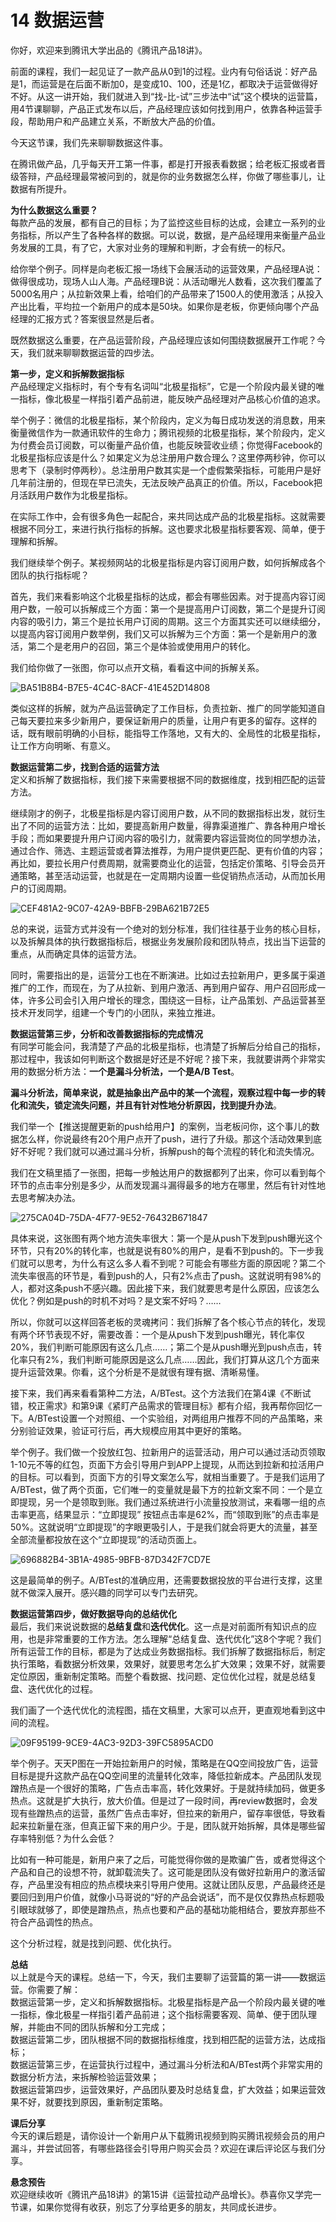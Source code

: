 # 14 数据运营

你好，欢迎来到腾讯大学出品的《腾讯产品18讲》。

前面的课程，我们一起见证了一款产品从0到1的过程。业内有句俗话说：好产品是1，而运营是在后面不断加0，是变成10、100，还是1亿，都取决于运营做得好不好。从这一讲开始，我们就进入到“找-比-试”三步法中“试”这个模块的运营篇，用4节课聊聊，产品正式发布以后，产品经理应该如何找到用户，依靠各种运营手段，帮助用户和产品建立关系，不断放大产品的价值。

今天这节课，我们先来聊聊数据这件事。

在腾讯做产品，几乎每天开工第一件事，都是打开报表看数据；给老板汇报或者晋级答辩，产品经理最常被问到的，就是你的业务数据怎么样，你做了哪些事儿，让数据有所提升。

**为什么数据这么重要？**<br/>每款产品的发展，都有自己的目标；为了监控这些目标的达成，会建立一系列的业务指标，所以产生了各种各样的数据。可以说，数据，是产品经理用来衡量产品业务发展的工具，有了它，大家对业务的理解和判断，才会有统一的标尺。

给你举个例子。同样是向老板汇报一场线下会展活动的运营效果，产品经理A说：做得很成功，现场人山人海。产品经理B说：从活动曝光人数看，这次我们覆盖了5000名用户；从拉新效果上看，给咱们的产品带来了1500人的使用激活；从投入产出比看，平均拉一个新用户的成本是50块。如果你是老板，你更倾向哪个产品经理的汇报方式？答案很显然是后者。

既然数据这么重要，在产品运营阶段，产品经理应该如何围绕数据展开工作呢？今天，我们就来聊聊数据运营的四步法。

**第一步，定义和拆解数据指标**<br/>产品经理定义指标时，有个专有名词叫“北极星指标”，它是一个阶段内最关键的唯一指标，像北极星一样指引着产品前进，能反映产品经理对产品核心价值的追求。

举个例子：微信的北极星指标，某个阶段内，定义为每日成功发送的消息数，用来衡量微信作为一款通讯软件的生命力；腾讯视频的北极星指标，某个阶段内，定义为付费会员订阅数，可以衡量产品价值，也能反映营收业绩；你觉得Facebook的北极星指标应该是什么？如果定义为总注册用户数合理么？这里停两秒钟，你可以思考下（录制时停两秒）。总注册用户数其实是一个虚假繁荣指标，可能用户是好几年前注册的，但现在早已流失，无法反映产品真正的价值。所以，Facebook把月活跃用户数作为北极星指标。

在实际工作中，会有很多角色一起配合，来共同达成产品的北极星指标。这就需要根据不同分工，来进行执行指标的拆解。这也要求北极星指标要客观、简单，便于理解和拆解。

我们继续举个例子。某视频网站的北极星指标是内容订阅用户数，如何拆解成各个团队的执行指标呢？

首先，我们来看影响这个北极星指标的达成，都会有哪些因素。对于提高内容订阅用户数，一般可以拆解成三个方面：第一个是提高用户订阅数，第二个是提升订阅内容的吸引力，第三个是拉长用户订阅的周期。这三个方面其实还可以继续细分，以提高内容订阅用户数举例，我们又可以拆解为三个方面：第一个是新用户的激活，第二个是老用户的召回，第三个是体验或使用用户的转化。

我们给你做了一张图，你可以点开文稿，看看这中间的拆解关系。

![BA51B8B4-B7E5-4C4C-8ACF-41E452D14808](imgs/chapter14-1.png)

类似这样的拆解，就为产品运营确定了工作目标，负责拉新、推广的同学能知道自己每天要拉来多少新用户，要保证新用户的质量，让用户有更多的留存。这样的话，既有眼前明确的小目标，能指导工作落地，又有大的、全局性的北极星指标，让工作方向明晰、有意义。

**数据运营第二步，找到合适的运营方法**<br/>定义和拆解了数据指标，我们接下来需要根据不同的数据维度，找到相匹配的运营方法。

继续刚才的例子，北极星指标是内容订阅用户数，从不同的数据指标出发，就衍生出了不同的运营方法：比如，要提高新用户数量，得靠渠道推广、靠各种用户增长手段；而如果要提升用户订阅内容的吸引力，就需要内容运营岗位的同学想办法，通过合作、筛选、主题运营或者算法推荐，为用户提供更匹配、更有价值的内容；再比如，要拉长用户付费周期，就需要商业化的运营，包括定价策略、引导会员开通策略，甚至活动运营，也就是在一定周期内设置一些促销热点活动，从而加长用户的订阅周期。

![CEF481A2-9C07-42A9-BBFB-29BA621B72E5](imgs/chapter14-2.png)

总的来说，运营方式并没有一个绝对的划分标准，我们往往基于业务的核心目标，以及拆解具体的执行数据指标后，根据业务发展阶段和团队特点，找出当下运营的重点，从而确定具体的运营方法。

同时，需要指出的是，运营分工也在不断演进。比如过去拉新用户，更多属于渠道推广的工作，而现在，为了从拉新、到用户激活、再到用户留存、用户召回形成一体，许多公司会引入用户增长的理念，围绕这一目标，让产品策划、产品运营甚至技术开发同学，组建一个专门的小团队，来独立推进。

**数据运营第三步，分析和改善数据指标的完成情况**<br/>有同学可能会问，我清楚了产品的北极星指标，也清楚了拆解后分给自己的指标，那过程中，我该如何判断这个数据是好还是不好呢？接下来，我就要讲两个非常实用的数据分析方法：**一个是漏斗分析法，一个是A/B Test**。

**漏斗分析法，简单来说，就是抽象出产品中的某一个流程，观察过程中每一步的转化和流失，锁定流失问题，并且有针对性地分析原因，找到提升办法**。

我们举一个【推送提醒更新的push给用户】的案例，当老板问你，这个事儿的数据怎么样，你说最终有20个用户点开了push，进行了升级。那这个活动效果到底好不好呢？我们就可以通过漏斗分析，拆解push的每个流程的转化和流失情况。

我们在文稿里插了一张图，把每一步触达用户的数据都列了出来，你可以看到每个环节的点击率分别是多少，从而发现漏斗漏得最多的地方在哪里，然后有针对性地去思考解决办法。

![275CA04D-75DA-4F77-9E52-76432B671847](imgs/chapter14-3.png)

具体来说，这张图有两个地方流失率很大：第一个是从push下发到push曝光这个环节，只有20%的转化率，也就是说有80%的用户，是看不到push的。下一步我们就可以思考，为什么有这么多人看不到呢？可能会有哪些方面的原因呢？第二个流失率很高的环节是，看到push的人，只有2%点击了push。这就说明有98%的人，都对这条push不感兴趣。因此接下来，我们就要思考是什么原因，应该怎么优化？例如是push的时机不对吗？是文案不好吗？……

所以，你就可以这样回答老板的灵魂拷问：我们拆解了各个核心节点的转化，发现有两个环节表现不好，需要改善：一个是从push下发到push曝光，转化率仅20%，我们判断可能原因有这么几点……；第二个是从push曝光到push点击，转化率只有2%，我们判断可能原因是这么几点……因此，我们打算从这几个方面来提升运营效果。你看，这个分析是不是就很有理有据、清晰易懂。

接下来，我们再来看看第种二方法，A/BTest。这个方法我们在第4课《不断试错，校正需求》和第9课《紧盯产品需求的管理目标》都有介绍，我再帮你回忆一下。A/BTest设置一个对照组、一个实验组，对两组用户推荐不同的产品策略，来分别验证效果，验证可行后，再大规模应用其中更好的策略。

举个例子。我们做一个投放红包、拉新用户的运营活动，用户可以通过活动页领取1-10元不等的红包，页面下方会引导用户到APP上提现，从而达到拉新和拉活用户的目标。可以看到，页面下方的引导文案怎么写，就相当重要了。于是我们运用了A/BTest，做了两个页面，它们唯一的变量就是最下方的拉新文案不同：一个是立即提现，另一个是领取到账。我们通过系统进行小流量投放测试，来看哪一组的点击率更高，结果显示：“立即提现” 按钮点击率是62%，而“领取到账”的点击率是50%。这就说明“立即提现”的字眼更吸引人，于是我们就会将更大的流量，甚至全部流量都投放在这个“立即提现”的活动页面上。

![696882B4-3B1A-4985-9BFB-87D342F7CD7E](imgs/chapter14-4.png)

这是最简单的例子。A/BTest的准确应用，还需要数据投放的平台进行支撑，这里就不做深入展开。感兴趣的同学可以专门去研究。

**数据运营第四步，做好数据导向的总结优化**<br/>最后，我们来说说数据的**总结复盘**和**迭代优化**。这一点是对前面所有知识点的应用，也是非常重要的工作方法。怎么理解“总结复盘、迭代优化”这8个字呢？我们所有运营工作的目标，都是为了达成业务数据指标。我们拆解了数据指标后，制定执行策略，看数据分析效果，效果好，就要思考怎么扩大效果；效果不好，就需要定位原因，重新制定策略。而整个看数据、找问题、定位优化过程，就是总结复盘、迭代优化的过程。

我们画了一个迭代优化的流程图，插在文稿里，大家可以点开，更直观地看到这中间的流程。

![09F95199-9CE9-4AC3-92D3-39FC5895ACD0](imgs/chapter14-5.png)

举个例子。天天P图在一开始拉新用户的时候，策略是在QQ空间投放广告，运营目标是提升这款产品在QQ空间里的流量转化效率，降低拉新成本。产品团队发现蹭热点是一个很好的策略，广告点击率高，转化效果好。于是就持续加码，做更多热点。这就是扩大执行，放大价值。但是过了一段时间，再review数据时，会发现有些蹭热点的运营，虽然广告点击率好，但拉来的新用户，留存率很低，导致看起来拉新量在涨，但真正留下来的用户少。于是，团队就开始拆解，具体是哪些留存率特别低？为什么会低？

比如有一种可能是，新用户来了之后，可能觉得你做的是欺骗广告，或者觉得这个产品和自己的设想不符，就卸载流失了。这可能是团队没有做好拉新用户的激活留存，产品里没有相应的热点模块来引导用户使用。这就让团队反思，产品最终还是要回归到用户价值，就像小马哥说的“好的产品会说话”，而不是仅仅靠热点标题吸引眼球就够了，即使是蹭热点，热点也要和产品的基础功能相结合，要放弃那些不符合产品调性的热点。

这个分析过程，就是找到问题、优化执行。

**总结**<br/>以上就是今天的课程。总结一下，今天，我们主要聊了运营篇的第一讲——数据运营。你需要了解：<br/>	数据运营第一步，定义和拆解数据指标。北极星指标是产品一个阶段内最关键的唯一指标，像北极星一样指引着产品前进；这个指标需要客观、简单、便于团队理解，并能由不同的团队拆解和分工完成；<br/>	数据运营第二步，团队根据不同的数据指标维度，找到相匹配的运营方法，达成指标；<br/>	数据运营第三步，在运营执行过程中，通过漏斗分析法和A/BTest两个非常实用的数据分析方法，来拆解检验运营效果；<br/>	数据运营第四步，运营效果好，产品团队要及时总结复盘，扩大效益；如果运营效果不好，就要找到原因，重新制定策略。

**课后分享**<br/>今天的课后题是，请你设计一个新用户从下载腾讯视频到购买腾讯视频会员的用户漏斗，并尝试回答，有哪些路径会引导用户购买会员？欢迎在课后评论区与我们分享。

**悬念预告**<br/>欢迎继续收听《腾讯产品18讲》的第15讲《运营拉动产品增长》。恭喜你又学完一节课，如果你觉得有收获，别忘了分享给更多的朋友，共同成长进步。
